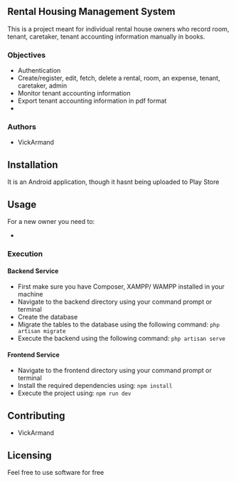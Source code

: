 ## Rental Housing Management System
<p>This is a project meant for individual rental house owners who record room, tenant, caretaker, tenant accounting information manually in books.</p>

### Objectives
<ul>
    <li>Authentication</li>
    <li>Create/register, edit, fetch, delete a rental, room, an expense, tenant, caretaker, admin</li>
    <li>Monitor tenant accounting information</li>
    <li>Export tenant accounting information in pdf format</li>
    <li></li>
</ul>

### Authors
<ul>
<li>VickArmand</li>
</ul>

## Installation
<p>It is an Android application, though it hasnt being uploaded to Play Store</p>

## Usage
For a new owner you need to:
<ul>
<li></li>
</ul>

### Execution

#### Backend Service

<ul>
<li>First make sure you have Composer, XAMPP/ WAMPP installed in your machine</li>
<li>Navigate to the backend directory using your command prompt or terminal</li>
<li>Create the database</li>
<li>Migrate the tables to the database using the following command: <code>php artisan migrate</code></li>
<li>Execute the backend using the following command: <code>php artisan serve</code></li>
</ul>

#### Frontend Service

<ul>
<li>Navigate to the frontend directory using your command prompt or terminal</li>
<li>Install the required dependencies using: <code>npm install</code></li>
<li>Execute the project using: <code>npm run dev</code></li>
</ul>

## Contributing
<ul>
<li>VickArmand</li>
</ul>

## Licensing
<p>Feel free to use software for free</p>
